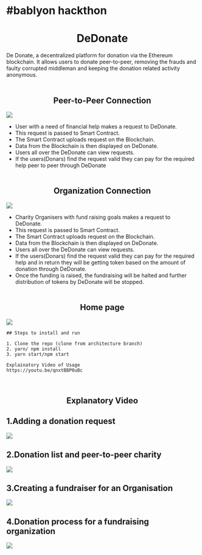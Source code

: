 # #bablyon hackthon
<h1 align="center">DeDonate</h1>
De Donate, a decentralized platform for donation via the Ethereum blockchain. It allows users to donate peer-to-peer, removing the frauds and faulty corrupted middleman and keeping the donation related activity anonymous.<br><br>
<h2 align="center">Peer-to-Peer Connection</h2>
<img src="https://github.com/SagarBehara13/DeDonate/blob/architecture/images/peer-to-peer.png">

* User with a need of financial help makes a request to DeDonate.
* This request is passed to Smart Contract.
* The Smart Contract uploads request on the Blockchain.
* Data from the Blockchain is then displayed on DeDonate.
* Users all over the DeDonate can view requests.
* If the users(Donars) find the request valid they can pay for the required help peer to peer through DeDonate
<br><br>


<h2 align="center">Organization Connection</h2>
<img src="https://github.com/SagarBehara13/DeDonate/blob/architecture/images/organization.png">

* Charity Organisers with fund raising goals makes a request to DeDonate.
* This request is passed to Smart Contract.
* The Smart Contract uploads request on the Blockchain.
* Data from the Blockchain is then displayed on DeDonate.
* Users all over the DeDonate can view requests.
* If the users(Donars) find the request valid they can pay for the required help and in return they will be getting token based on the amount of donation through DeDonate.
* Once the funding is raised, the fundraising will be halted and further distribution of tokens by DeDonate will be stopped.
<br><br>

<h2 align="center">Home page</h2>
<img src="https://github.com/SagarBehara13/DeDonate/blob/master/ezgif.com-gif-maker.gif">

```
## Steps to install and run

1. Clone the repo (clone from architecture branch)
2. yarn/ npm install
3. yarn start/npm start

Explainatory Video of Usage
https://youtu.be/qnxtBBP0uBc
```

<br>
<h2 align="center">Explanatory Video</h2>

## 1.Adding a donation request
<img src="https://github.com/SagarBehara13/DeDonate/blob/architecture/Video_Seg/seg1.gif">
<br>

## 2.Donation list and peer-to-peer charity
<img src="https://github.com/SagarBehara13/DeDonate/blob/architecture/Video_Seg/seg2.gif">
<br>

## 3.Creating a fundraiser for an Organisation
<img src="https://github.com/SagarBehara13/DeDonate/blob/architecture/Video_Seg/seg3.gif">
<br>

## 4.Donation process for a fundraising organization
<img src="https://github.com/SagarBehara13/DeDonate/blob/architecture/Video_Seg/seg4.gif">
<br>
